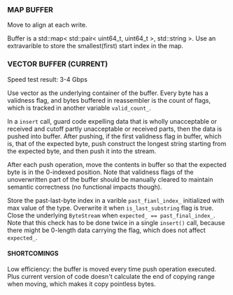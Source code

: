 ### MAP BUFFER

Move to align at each write.

Buffer is a std::map< std::pair< uint64_t, uint64_t >, std::string >. Use an extravarible to store the smallest(first) start index in the map.

### VECTOR BUFFER (CURRENT)

Speed test result: 3-4 Gbps

Use vector as the underlying container of the buffer. Every byte has a 
validness flag, and bytes buffered in reassembler is the count of flags, 
which is tracked in another variable `valid_count_`.

In a `insert` call, guard code expelling data that is wholly unacceptable 
or received and cutoff partly unacceptable or received parts, then the data 
is pushed into buffer. After pushing, if the first validness flag in buffer, 
which is, that of the expected byte, push construct the longest string 
starting from the expected byte, and then push it into the stream.

After each push operation, move the contents in buffer so that the expected 
byte is in the 0-indexed position. Note that validness flags of the 
unoverwritten part of the buffer should be manually cleared to maintain 
semantic correctness (no functional impacts though).

Store the past-last-byte index in a varible `past_fianl_index_` initialized 
with max value of the type. Overwrite it when `is_last_substring` flag is true.
Close the underlying `ByteStream` when `expected_ == past_final_index_`. Note 
that this check has to be done twice in a single `insert()` call, because 
there might be 0-length data carrying the flag, which does not affect 
`expected_`.

#### SHORTCOMINGS

Low efficiency: the buffer is moved every time push operation executed. Plus 
current version of code doesn't calculate the end of copying range when 
moving, which makes it copy pointless bytes.